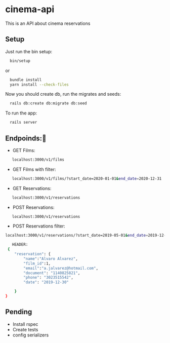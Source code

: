 # cinema-api

This is an API about cinema reservations

## Setup

Just run the bin setup:

```bash
  bin/setup
```
or

```bash
  bundle install
  yarn install --check-files
```

Now you should create db, run the migrates and seeds:

```bash
  rails db:create db:migrate db:seed
```

To run the app:

```bash
  rails server
```
## Endpoinds:💎

* GET Films:
```bash
   localhost:3000/v1/films
```
* GET Films with filter:
```bash
   localhost:3000/v1/films/?start_date=2020-01-01&end_date=2020-12-31
```
* GET Reservations:
```bash
   localhost:3000/v1/reservations
```
* POST Reservations:
```bash
   localhost:3000/v1/reservations
```
* POST Reservations filter:
```bash
localhost:3000/v1/reservations/?start_date=2019-05-01&end_date=2019-12-31
```
```bash
   HEADER:
 {
	"reservation": {
		"name":"Alvaro Alvarez",
		"film_id":1,
		"email":"a.jalvarez@hotmail.com",
		"document": "1140825821",
		"phone": "3023515542",
		"date": "2019-12-30"

	}
}
```

## Pending
- Install rspec
- Create tests
- config serializers